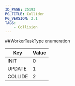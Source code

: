 ```yaml
---
ID_PAGE: 25193
PG_TITLE: Collider
PG_VERSION: 2.1
TAGS:
    - Collision
---
```

##[WorkerTaskType](/classes/3.1/WorkerTaskType) enumeration

Key | Value
---|---
INIT | 0
UPDATE | 1
COLLIDE | 2



